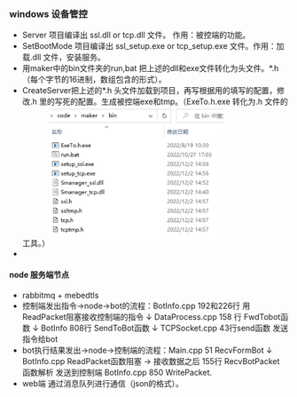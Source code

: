### windows 设备管控

* Server 项目编译出 ssl.dll or tcp.dll 文件。 作用：被控端的功能。
* SetBootMode 项目编译出 ssl_setup.exe or tcp_setup.exe 文件。作用：加载.dll 文件，安装服务。
* 用maker中的bin文件夹的run,bat  把上述的dll和exe文件转化为头文件。*.h（每个字节的16进制，数组包含的形式）。
* CreateServer把上述的*.h 头文件加载到项目，再写根据用的填写的配置，修改.h 里的写死的配置。生成被控端exe和tmp。（ExeTo.h.exe 转化为.h 文件的工具。）<img src="..\images\Snipaste_2023-07-07_15-17-49.png" style="zoom:80%;" />
* 

#### node 服务端节点

* rabbitmq + mebedtls
* 控制端发出指令→node→bot的流程：BotInfo.cpp 192和226行 用ReadPacket阻塞接收控制端的指令 ↓ DataProcess.cpp 158 行  FwdTobot函数 ↓ BotInfo 808行 SendToBot函数 ↓  TCPSocket.cpp 43行send函数 发送指令给bot
* bot执行结果发出→node→控制端的流程：Main.cpp 51 RecvFormBot ↓ BotInfo.cpp ReadPacket函数阻塞 → 接收数据之后 155行 RecvBotPacket 函数解析 发送到控制端 BotInfo.cpp 850 WritePacket.
* web端 通过消息队列进行通信（json的格式）。


